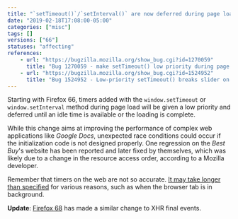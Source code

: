 ```yaml
---
title: "`setTimeout()`/`setInterval()` are now deferred during page load"
date: "2019-02-18T17:08:00-05:00"
categories: ["misc"]
tags: []
versions: ["66"]
statuses: "affecting"
references:
    - url: "https://bugzilla.mozilla.org/show_bug.cgi?id=1270059"
      title: "Bug 1270059 - make setTimeout() low priority during page load"
    - url: "https://bugzilla.mozilla.org/show_bug.cgi?id=1524952"
      title: "Bug 1524952 - Low-priority setTimeout() breaks slider on bestbuy.com"
---
```

Starting with Firefox 66, timers added with the `window.setTimeout` or `window.setInterval` method during page load will be given a low priority and deferred until an idle time is available or the loading is complete.

While this change aims at improving the performance of complex web applications like *Google Docs*, unexpected race conditions could occur if the initialization code is not designed properly. One regression on the *Best Buy*'s website has been reported and later fixed by themselves, which was likely due to a change in the resource access order, according to a Mozilla developer.

Remember that timers on the web are not so accurate. [It may take longer than specified](https://developer.mozilla.org/docs/Web/API/WindowOrWorkerGlobalScope/setTimeout#Reasons_for_delays_longer_than_specified) for various reasons, such as when the browser tab is in background.

**Update**: [Firefox 68](https://www.fxsitecompat.com/en-CA/docs/2019/xhr-load-loadend-events-are-now-deferred-during-page-load/) has made a similar change to XHR final events.
